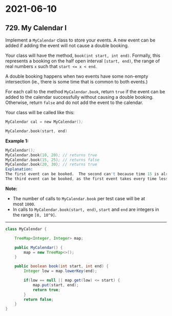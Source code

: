 # 2021-06-10

## 729. My Calendar I

Implement a `MyCalendar` class to store your events. A new event can be added if adding the event will not cause a double booking.

Your class will have the method, `book(int start, int end)`. Formally, this represents a booking on the half open interval `[start, end)`, the range of real numbers `x` such that `start <= x < end`.

A double booking happens when two events have some non-empty intersection (ie., there is some time that is common to both events.)

For each call to the method `MyCalendar.book`, return `true` if the event can be added to the calendar successfully without causing a double booking. Otherwise, return `false` and do not add the event to the calendar.

Your class will be called like this:

```s
MyCalendar cal = new MyCalendar();
```

```s
MyCalendar.book(start, end)
```

**Example 1:**

```s
MyCalendar();
MyCalendar.book(10, 20); // returns true
MyCalendar.book(15, 25); // returns false
MyCalendar.book(20, 30); // returns true
Explanation:
The first event can be booked.  The second can't because time 15 is already booked by another event.
The third event can be booked, as the first event takes every time less than 20, but not including 20.
```

**Note:**

- The number of calls to `MyCalendar.book` per test case will be at most `1000`.
- In calls to `MyCalendar.book(start, end)`, `start` and `end` are integers in the range `[0, 10^9]`.

---

```java
class MyCalendar {

    TreeMap<Integer, Integer> map;

    public MyCalendar() {
        map = new TreeMap<>();
    }

    public boolean book(int start, int end) {
        Integer low = map.lowerKey(end);

        if(low == null || map.get(low) <= start) {
            map.put(start, end);
            return true;
        }
        return false;
    }
}
```

